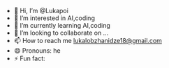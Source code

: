 - 👋 Hi, I’m @Lukapoi
- 👀 I’m interested in AI,coding
- 🌱 I’m currently learning AI,coding
- 💞️ I’m looking to collaborate on ...
- 📫 How to reach me lukalobzhanidze18@gmail.com
- 😄 Pronouns: he
- ⚡ Fun fact: 

<!---
Lukapoi/Lukapoi is a ✨ special ✨ repository because its `README.md` (this file) appears on your GitHub profile.
You can click the Preview link to take a look at your changes.
--->
